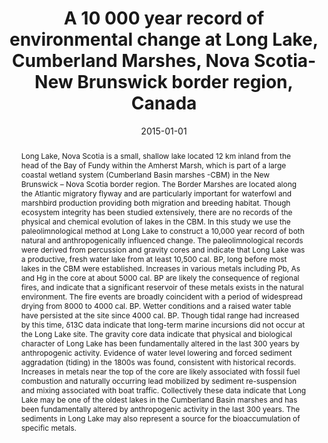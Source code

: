 ---
abstract: "Long Lake, Nova Scotia is a small, shallow lake located 12 km inland from the head of the Bay of Fundy within the Amherst Marsh, which is part of a large coastal wetland system (Cumberland Basin marshes -CBM) in the New Brunswick – Nova Scotia border region. The Border Marshes are located along the Atlantic migratory flyway and are particularly important for waterfowl and marshbird production providing both migration and breeding habitat. Though ecosystem integrity has been studied extensively, there are no records of the physical and chemical evolution of lakes in the CBM. In this study we use the paleolimnological method at Long Lake to construct a 10,000 year record of both natural and anthropogenically influenced change.

The paleolimnological records were derived from percussion and gravity cores and indicate that Long Lake was a productive, fresh water lake from at least 10,500 cal. BP, long before most lakes in the CBM were established. Increases in various metals including Pb, As and Hg in the core at about  5000 cal. BP are likely the consequence of regional fires, and indicate that a significant reservoir of these metals exists in the natural environment.  The fire events are broadly coincident with a period of widespread drying from 8000 to 4000 cal. BP. Wetter conditions and a raised water table have persisted at the site since 4000 cal. BP.  Though tidal range had increased by this time, δ13C data indicate that long-term marine incursions did not occur at the Long Lake site. The gravity core data indicate that physical and biological character of Long Lake has been fundamentally altered in the last 300 years by anthropogenic activity.  Evidence of water level lowering and forced sediment aggradation (tiding) in the 1800s was found, consistent with historical records.  Increases in metals near the top of the core are likely associated with fossil fuel combustion and naturally occurring lead mobilized by sediment re-suspension and mixing associated with boat traffic. Collectively these data indicate that Long Lake may be one of the oldest lakes in the Cumberland Basin marshes and has been fundamentally altered by anthropogenic activity in the last 300 years. The sediments in Long Lake may also represent a source for the bioaccumulation of specific metals."
authors: ["Dewey W. Dunnington", "Hilary White", "I. S. Spooner", "Christopher E. White", "N. O'Driscoll", "Nick Mclellan"]
date: "2015-01-01"
doi: "10.4138/atlgeol.2015.005"
featured: false
image:
  caption: ""
  focal_point: ""
  preview_only: false
projects: []
publication: "Atlantic Geoscience Society Colloquium"
publication_short: ""
publication_types: ["1"]
summary: ""
tags: []
title: "A 10 000 year record of environmental change at Long Lake, Cumberland Marshes, Nova Scotia-New Brunswick border region, Canada"
url_code: ""
url_dataset: ""
url_pdf: ""
url_poster: ""
url_project: ""
url_slides: ""
url_source: ""
url_video: ""
---